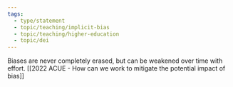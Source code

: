 ```yaml
---
tags: 
  - type/statement
  - topic/teaching/implicit-bias
  - topic/teaching/higher-education
  - topic/dei
---
```

Biases are never completely erased, but can be weakened over time with effort. [[2022 ACUE - How can we work to mitigate the potential impact of bias]]